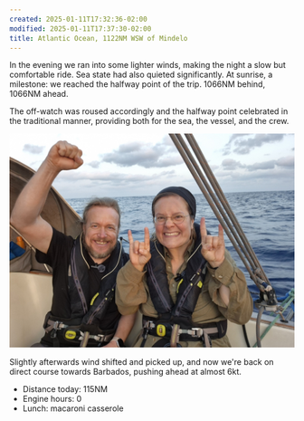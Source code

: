 ```yaml
---
created: 2025-01-11T17:32:36-02:00
modified: 2025-01-11T17:37:30-02:00
title: Atlantic Ocean, 1122NM WSW of Mindelo
---
```


In the evening we ran into some lighter winds, making the night a slow but comfortable ride. Sea state had also quieted significantly. At sunrise, a milestone: we reached the halfway point of the trip. 1066NM behind, 1066NM ahead.

The off-watch was roused accordingly and the halfway point celebrated in the traditional manner, providing both for the sea, the vessel, and the crew.

![Image](../2025/1406d16697f35ecad6dd11e553300e8a.jpg) 

Slightly afterwards wind shifted and picked up, and now we're back on direct course towards Barbados, pushing ahead at almost 6kt.

* Distance today: 115NM
* Engine hours: 0
* Lunch: macaroni casserole

